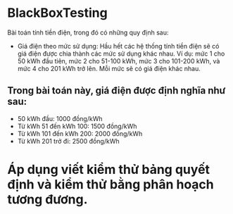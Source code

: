 # BlackBoxTesting
Bài toán tính tiền điện, trong đó có những quy định sau:
- Giá điện theo mức sử dụng: Hầu hết các hệ thống tính tiền điện sẽ có giá điện được chia thành các mức sử dụng khác nhau. Ví dụ: mức 1 cho 50 kWh đầu tiên, mức 2 cho 51-100 kWh, mức 3 cho 101-200 kWh, và mức 4 cho 201 kWh trở lên. Mỗi mức sẽ có giá điện khác nhau.

## Trong bài toán này, giá điện được định nghĩa như sau:
-	50 kWh đầu: 1000 đồng/kWh
-	Từ kWh 51 đến kWh 100: 1500 đồng/kWh
-	Từ kWh 101 đến kWh 200: 2000 đồng/kWh
-	Từ kWh 201 trở đi: 2500 đồng/kWh

 # Áp dụng viết kiểm thử bảng quyết định và kiểm thử bằng phân hoạch tương đương.
